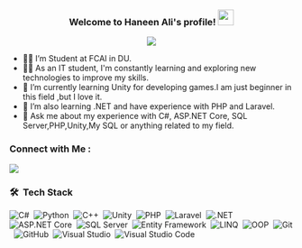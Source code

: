
<h3 align="center">
  Welcome to Haneen Ali's profile!
  <img src="https://media.giphy.com/media/hvRJCLFzcasrR4ia7z/giphy.gif" width="28">
</h3>

<!-- Typing SVG by DenverCoder1 - https://github.com/DenverCoder1/readme-typing-svg -->
<p align="center">
  <a href="https://github.com/DenverCoder1/readme-typing-svg">
    <img src="https://readme-typing-svg.herokuapp.com/?lines=Full-Stack%20Developer;And%20Game%20Developer;Always%20learning%20new%20things&font=Fira%20Code&center=true&width=440&height=45&color=f75c7e&vCenter=true&size=22">
  </a>
</p>


- 👩‍💻 I’m Student at FCAI in DU.
- 👨‍💻 As an IT student, I'm constantly learning and exploring new technologies to improve my skills.
- 🌱 I’m currently learning Unity for developing games.I am just beginner in this field ,but I love it.
- 🌱 I’m also learning .NET and have experience with PHP and Laravel.
- 💬 Ask me about my experience with C#, ASP.NET Core, SQL Server,PHP,Unity,My SQL or anything related to my field.



### Connect with Me :

<a href="https://www.linkedin.com/in/haneen-elfwal"><img src="https://img.shields.io/badge/-Haneen%20Ali-0077B5?style=for-the-badge&logo=Linkedin&logoColor=white"/></a>




### 🛠️ &nbsp;Tech Stack

![C#](https://img.shields.io/badge/C%23-239120?style=flat&logo=c-sharp&logoColor=white)&nbsp;
![Python](https://img.shields.io/badge/Python-3776AB?style=flat&logo=python&logoColor=white)&nbsp;
![C++](https://img.shields.io/badge/C++-00599C?style=flat&logo=c%2B%2B&logoColor=white)&nbsp;
![Unity](https://img.shields.io/badge/Unity-000000?style=flat&logo=unity&logoColor=white)&nbsp;
![PHP](https://img.shields.io/badge/PHP-777BB4?style=flat&logo=php&logoColor=white)&nbsp;
![Laravel](https://img.shields.io/badge/Laravel-FF2D20?style=flat&logo=laravel&logoColor=white)&nbsp;
![.NET](https://img.shields.io/badge/.NET-512BD4?style=flat&logo=dotnet&logoColor=white)&nbsp;
![ASP.NET Core](https://img.shields.io/badge/ASP.NET%20Core-5C2D91?style=flat&logo=dotnet&logoColor=white)&nbsp;
![SQL Server](https://img.shields.io/badge/SQL%20Server-CC2927?style=flat&logo=microsoft-sql-server&logoColor=white)&nbsp;
![Entity Framework](https://img.shields.io/badge/Entity%20Framework-512BD4?style=flat&logo=dotnet&logoColor=white)&nbsp;
![LINQ](https://img.shields.io/badge/LINQ-007ACC?style=flat&logo=codeforces&logoColor=white)&nbsp;
![OOP](https://img.shields.io/badge/OOP%20Principles-0081CB?style=flat&logo=bookstack&logoColor=white)&nbsp;
![Git](https://img.shields.io/badge/Git-F05032?style=flat&logo=git&logoColor=white)&nbsp;
![GitHub](https://img.shields.io/badge/GitHub-181717?style=flat&logo=github&logoColor=white)&nbsp;
![Visual Studio](https://img.shields.io/badge/Visual%20Studio-5C2D91?style=flat&logo=visual-studio&logoColor=white)&nbsp;
![Visual Studio Code](https://img.shields.io/badge/VS%20Code-007ACC?style=flat&logo=visual-studio-code&logoColor=white)










